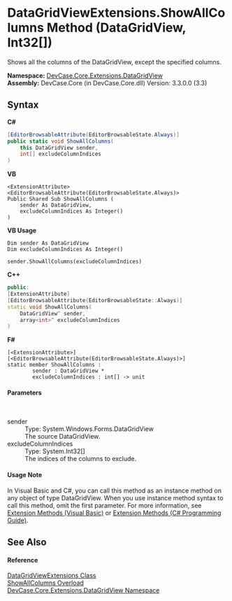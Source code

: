 # DataGridViewExtensions.ShowAllColumns Method (DataGridView, Int32[])
 

Shows all the columns of the DataGridView, except the specified columns.

**Namespace:**&nbsp;<a href="N_DevCase_Core_Extensions_DataGridView">DevCase.Core.Extensions.DataGridView</a><br />**Assembly:**&nbsp;DevCase.Core (in DevCase.Core.dll) Version: 3.3.0.0 (3.3)

## Syntax

**C#**<br />
``` C#
[EditorBrowsableAttribute(EditorBrowsableState.Always)]
public static void ShowAllColumns(
	this DataGridView sender,
	int[] excludeColumnIndices
)
```

**VB**<br />
``` VB
<ExtensionAttribute>
<EditorBrowsableAttribute(EditorBrowsableState.Always)>
Public Shared Sub ShowAllColumns ( 
	sender As DataGridView,
	excludeColumnIndices As Integer()
)
```

**VB Usage**<br />
``` VB Usage
Dim sender As DataGridView
Dim excludeColumnIndices As Integer()

sender.ShowAllColumns(excludeColumnIndices)
```

**C++**<br />
``` C++
public:
[ExtensionAttribute]
[EditorBrowsableAttribute(EditorBrowsableState::Always)]
static void ShowAllColumns(
	DataGridView^ sender, 
	array<int>^ excludeColumnIndices
)
```

**F#**<br />
``` F#
[<ExtensionAttribute>]
[<EditorBrowsableAttribute(EditorBrowsableState.Always)>]
static member ShowAllColumns : 
        sender : DataGridView * 
        excludeColumnIndices : int[] -> unit 

```


#### Parameters
&nbsp;<dl><dt>sender</dt><dd>Type: System.Windows.Forms.DataGridView<br />The source DataGridView.</dd><dt>excludeColumnIndices</dt><dd>Type: System.Int32[]<br />The indices of the columns to exclude.</dd></dl>

#### Usage Note
In Visual Basic and C#, you can call this method as an instance method on any object of type DataGridView. When you use instance method syntax to call this method, omit the first parameter. For more information, see <a href="https://docs.microsoft.com/dotnet/visual-basic/programming-guide/language-features/procedures/extension-methods">Extension Methods (Visual Basic)</a> or <a href="https://docs.microsoft.com/dotnet/csharp/programming-guide/classes-and-structs/extension-methods">Extension Methods (C# Programming Guide)</a>.

## See Also


#### Reference
<a href="T_DevCase_Core_Extensions_DataGridView_DataGridViewExtensions">DataGridViewExtensions Class</a><br /><a href="Overload_DevCase_Core_Extensions_DataGridView_DataGridViewExtensions_ShowAllColumns">ShowAllColumns Overload</a><br /><a href="N_DevCase_Core_Extensions_DataGridView">DevCase.Core.Extensions.DataGridView Namespace</a><br />